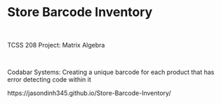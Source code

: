 <h1> Store Barcode Inventory</h1> <br>
<p>TCSS 208 Project: Matrix Algebra</p><br>
<p>Codabar Systems: Creating a unique barcode for each product that has error detecting code within it</p>
https://jasondinh345.github.io/Store-Barcode-Inventory/
